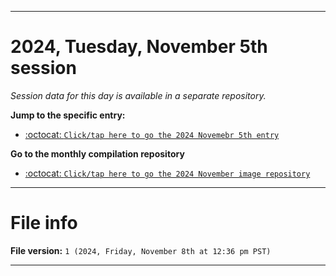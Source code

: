 
***

# 2024, Tuesday, November 5th session

_Session data for this day is available in a separate repository._

**Jump to the specific entry:**

- [:octocat: `Click/tap here to go the 2024 Novemebr 5th entry`](https://github.com/seanpm2001/SeansLifeArchive_Images_ModernSmurfsVillage_Y2024_V11/tree/SeansLifeArchive_ModernSmurfsVillage_Y2024_V11_Main-dev/2024/11_November/05/)

**Go to the monthly compilation repository**

- [:octocat: `Click/tap here to go the 2024 November image repository`](https://github.com/seanpm2001/SeansLifeArchive_Images_ModernSmurfsVillage_Y2024_V11/)

***

# File info

**File version:** `1 (2024, Friday, November 8th at 12:36 pm PST)`

***
